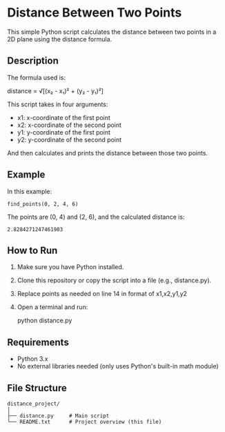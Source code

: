 Distance Between Two Points
===========================

This simple Python script calculates the distance between two points in a 2D plane using the distance formula.

Description
-----------

The formula used is:

distance = √[(x₂ - x₁)² + (y₂ - y₁)²]

This script takes in four arguments:

- x1: x-coordinate of the first point  
- x2: x-coordinate of the second point  
- y1: y-coordinate of the first point  
- y2: y-coordinate of the second point  

And then calculates and prints the distance between those two points.

Example
-------

In this example:

    find_points(0, 2, 4, 6)

The points are (0, 4) and (2, 6), and the calculated distance is:

    2.8284271247461903

How to Run
----------

1. Make sure you have Python installed.
2. Clone this repository or copy the script into a file (e.g., distance.py).
3. Replace points as needed on line 14 in format of x1,x2,y1,y2
4. Open a terminal and run:

    python distance.py

Requirements
------------

- Python 3.x
- No external libraries needed (only uses Python's built-in math module)

File Structure
--------------

    distance_project/
    │
    ├── distance.py     # Main script
    └── README.txt      # Project overview (this file)
